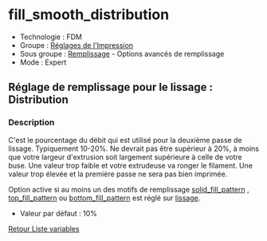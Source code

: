 # fill_smooth_distribution

* Technologie : FDM
* Groupe : [Réglages de l'Impression](../print_settings/print_settings.md)
* Sous groupe : [Remplissage](../print_settings/print_settings.md#remplissage) - Options avancés de remplissage
* Mode : Expert

##  Réglage de remplissage pour le lissage : Distribution

### Description

C'est le pourcentage du débit qui est utilisé pour la deuxième passe de lissage. Typiquement 10-20%. Ne devrait pas être supérieur à 20%, à moins que votre largeur d'extrusion soit largement supérieure à celle de votre buse. Une valeur trop faible et votre extrudeuse va ronger le filament. Une valeur trop élevée et la première passe ne sera pas bien imprimée.

Option active si au moins un des motifs de remplissage  [solid_fill_pattern](solid_fill_pattern.md) , [top_fill_pattern](top_fill_pattern.md) ou [bottom_fill_pattern](bottom_fill_pattern.md) est réglé sur [lissage](../pattern/pattern_smooth.md).

* Valeur par défaut : 10%

[Retour Liste variables](variable_list.md)
